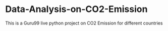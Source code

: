 # Data-Analysis-on-CO2-Emission
This is a Guru99 live python project on CO2 Emission for different countries
